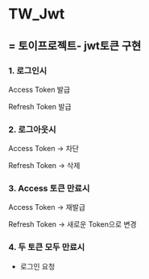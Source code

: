 # TW_Jwt
## = 토이프로젝트- jwt토큰 구현


### 1. 로그인시

Access Token 발급

Refresh Token 발급

### 2. 로그아웃시
   
Access Token -> 차단

Refresh Token -> 삭제

### 3. Access 토큰 만료시
   
Access Token -> 재발급

Refresh Token -> 새로운 Token으로 변경

### 4. 두 토큰 모두 만료시
   
- 로그인 요청
